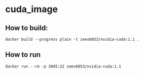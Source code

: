 # cuda_image

## How to build:
~~~
docker build --progress plain -t zeevb053/nvidia-cuda:1.1 .
~~~
  
## How to run
~~~
docker run --rm -p 2045:22 zeevb053/nvidia-cuda:1.1
~~~
